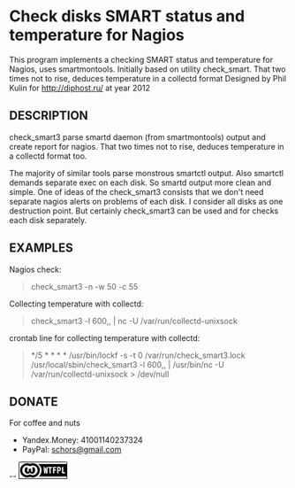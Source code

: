 Check disks SMART status and temperature for Nagios 
===================================================

This program implements a checking SMART status and temperature for Nagios, uses smartmontools. 
Initially based on utility check_smart. That two times not to rise, deduces temperature in a collectd format 
Designed by Phil Kulin for http://diphost.ru/ at year 2012 

DESCRIPTION
-----------
 
check_smart3 parse smartd daemon (from smartmontools) output and create report for nagios. 
That two times not to rise, deduces temperature in a collectd format too. 
 
The majority of similar tools parse monstrous smartctl output. Also smartctl 
demands separate exec on each disk. So smartd output more clean and simple. 
One of ideas of the check_smart3 consists that we don't need separate nagios alerts on 
problems of each disk. I consider all disks as one destruction point. But certainly 
check_smart3 can be used and for checks each disk separately. 
 
EXAMPLES 
--------
 
Nagios check: 
> check_smart3 -n -w 50 -c 55 
 
Collecting temperature with collectd: 
> check_smart3 -l 600,, | nc -U /var/run/collectd-unixsock 
 
crontab line for collecting temperature with collectd: 
> */5 * * * * /usr/bin/lockf -s -t 0 /var/run/check_smart3.lock /usr/local/sbin/check_smart3 -l 600,, | /usr/bin/nc -U /var/run/collectd-unixsock > /dev/null 
 
DONATE
------

For coffee and nuts
* Yandex.Money: 41001140237324
* PayPal: schors@gmail.com

--
[![LICENSE WTFPL](wtfpl-badge-1.png)](LICENSE)

